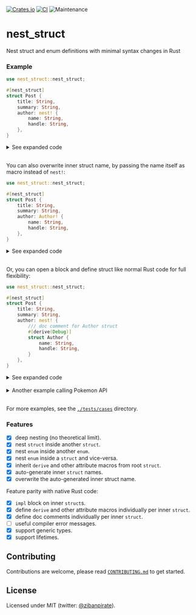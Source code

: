 [![Crates.io](https://img.shields.io/crates/v/nest_struct.svg)](https://crates.io/crates/nest_struct)
[![CI](https://github.com/ZibanPirate/nest_struct/actions/workflows/ci.yml/badge.svg)](https://github.com/ZibanPirate/nest_struct/actions/workflows/ci.yml)
![Maintenance](https://img.shields.io/badge/maintenance-activly--developed-brightgreen.svg)

# nest_struct

Nest struct and enum definitions with minimal syntax changes in Rust

### Example

```rust
use nest_struct::nest_struct;

#[nest_struct]
struct Post {
    title: String,
    summary: String,
    author: nest! {
        name: String,
        handle: String,
    },
}
```

<details>
  <summary>See expanded code</summary>

```rust
struct Post {
    title: String,
    summary: String,
    author: PostAuthor,
}

struct PostAuthor {
    name: String,
    handle: String,
}
```

</details>
<br>

You can also overwrite inner struct name, by passing the name itself as macro instead of `nest!`:

```rust
use nest_struct::nest_struct;

#[nest_struct]
struct Post {
    title: String,
    summary: String,
    author: Author! {
        name: String,
        handle: String,
    },
}
```

<details>
 <summary>See expanded code</summary>

```rust
struct Post {
    title: String,
    summary: String,
    author: Author,
}

struct Author {
    name: String,
    handle: String,
}
```

</details>
<br>

Or, you can open a block and define struct like normal Rust code for full flexibility:

```rust
use nest_struct::nest_struct;

#[nest_struct]
struct Post {
    title: String,
    summary: String,
    author: nest! {
        /// doc comment for Author struct
        #[derive(Debug)]
        struct Author {
            name: String,
            handle: String,
        }
    },
}
```

<details>
 <summary>See expanded code</summary>

```rust
struct Post {
    title: String,
    summary: String,
    author: Author,
}

/// doc comment for Author struct
#[derive(Debug)]
struct Author {
    name: String,
    handle: String,
}
```

</details>
<br>

<details>
 <summary>Another example calling Pokemon API</summary>

```rust
use nest_struct::nest_struct;

// Define a struct with nested struct definitions all in one place
// with minimal syntax changes.
#[nest_struct]
#[derive(serde::Deserialize)]
struct APIResponse {
    id: u32,
    name: String,
    abilities: Vec<nest! {
            ability: nest! { name: String, url: String },
            is_hidden: bool,
            slot: u32,
        },
    >,
}

let body = reqwest::blocking::get("https://pokeapi.co/api/v2/pokemon/ditto").unwrap().text().unwrap();
let api_response: APIResponse = serde_json::from_str(&body).unwrap();

assert_eq!(api_response.name, "ditto");
// Access nested struct fields
assert_eq!(api_response.abilities.first().unwrap().ability.name, "limber");
```

</details>
<br>

For more examples, see the [`./tests/cases`](https://github.com/ZibanPirate/nest_struct/tree/main/tests/cases) directory.

### Features

-   [x] deep nesting (no theoretical limit).
-   [x] nest `struct` inside another `struct`.
-   [x] nest `enum` inside another `enum`.
-   [x] nest `enum` inside a `struct` and vice-versa.
-   [x] inherit `derive` and other attribute macros from root `struct`.
-   [x] auto-generate inner `struct` names.
-   [x] overwrite the auto-generated inner struct name.

Feature parity with native Rust code:

-   [x] `impl` block on inner `struct`s.
-   [x] define `derive` and other attribute macros individually per inner `struct`.
-   [x] define doc comments individually per inner `struct`.
-   [ ] useful compiler error messages.
-   [x] support generic types.
-   [x] support lifetimes.

## Contributing

Contributions are welcome, please read [`CONTRIBUTING.md`](https://github.com/ZibanPirate/nest_struct/blob/main/CONTRIBUTING.md) to get started.

## License

Licensed under MIT (twitter: [@zibanpirate](https://twitter.com/zibanpirate)).
